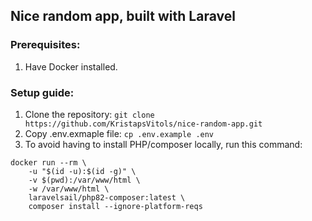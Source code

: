 ## Nice random app, built with Laravel

### Prerequisites:
1. Have Docker installed.

### Setup guide:
1. Clone the repository: `git clone https://github.com/KristapsVitols/nice-random-app.git`
2. Copy .env.exmaple file: `cp .env.example .env`
3. To avoid having to install PHP/composer locally, run this command:
```
docker run --rm \
    -u "$(id -u):$(id -g)" \
    -v $(pwd):/var/www/html \
    -w /var/www/html \
    laravelsail/php82-composer:latest \
    composer install --ignore-platform-reqs
```
